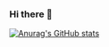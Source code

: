 ### Hi there 👋

[![Anurag's GitHub stats](https://github-readme-stats.vercel.app/api?username=eablak)](https://github.com/anuraghazra/github-readme-stats)
